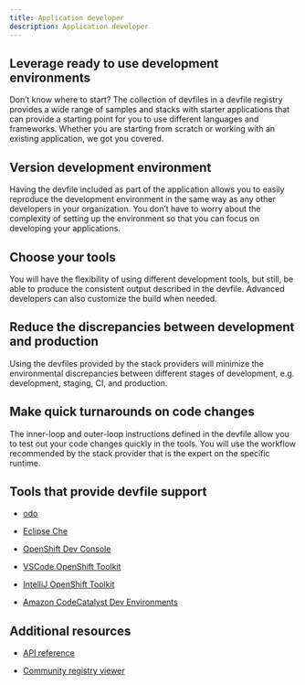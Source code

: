 ```yaml
---
title: Application developer
description: Application developer
---
```


## Leverage ready to use development environments

Don’t know where to start? The collection of devfiles in a devfile registry provides a wide range of samples and stacks with starter applications that can provide a starting point for you to use different languages and frameworks. Whether you are starting from scratch or working with an existing application, we got you covered.

## Version development environment

Having the devfile included as part of the application allows you to easily reproduce the development environment in the same way as any other developers in your organization. You don’t have to worry about the complexity of setting up the environment so that you can focus on developing your applications.

## Choose your tools

You will have the flexibility of using different development tools, but still, be able to produce the consistent output described in the devfile. Advanced developers can also customize the build when needed.

## Reduce the discrepancies between development and production

Using the devfiles provided by the stack providers will minimize the environmental discrepancies between different stages of development, e.g. development, staging, CI, and production.

## Make quick turnarounds on code changes

The inner-loop and outer-loop instructions defined in the devfile allow you to test out your code changes quickly in the tools. You will use the workflow recommended by the stack provider that is the expert on the specific runtime.

## Tools that provide devfile support

- [odo](https://odo.dev/)

- [Eclipse Che](https://medium.com/eclipse-che-blog/devfile-v2-and-ide-plug-ins-in-eclipse-che-7a560ae724b1)

- [OpenShift Dev Console](https://github.com/openshift/console)

- [VSCode OpenShift Toolkit](https://marketplace.visualstudio.com/items?itemName=redhat.vscode-openshift-connector)

- [IntelliJ OpenShift Toolkit](https://plugins.jetbrains.com/plugin/12030-openshift-connector-by-red-hat)

- [Amazon CodeCatalyst Dev Environments](https://docs.aws.amazon.com/codecatalyst/latest/userguide/devenvironment.html)

## Additional resources

- [API reference](./devfile-schema)

- [Community registry viewer](https://registry.devfile.io/viewer)
